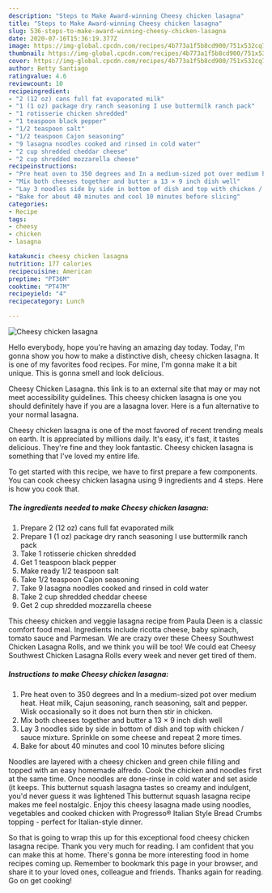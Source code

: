 ```yaml
---
description: "Steps to Make Award-winning Cheesy chicken lasagna"
title: "Steps to Make Award-winning Cheesy chicken lasagna"
slug: 536-steps-to-make-award-winning-cheesy-chicken-lasagna
date: 2020-07-16T15:36:19.377Z
image: https://img-global.cpcdn.com/recipes/4b773a1f5b8cd900/751x532cq70/cheesy-chicken-lasagna-recipe-main-photo.jpg
thumbnail: https://img-global.cpcdn.com/recipes/4b773a1f5b8cd900/751x532cq70/cheesy-chicken-lasagna-recipe-main-photo.jpg
cover: https://img-global.cpcdn.com/recipes/4b773a1f5b8cd900/751x532cq70/cheesy-chicken-lasagna-recipe-main-photo.jpg
author: Betty Santiago
ratingvalue: 4.6
reviewcount: 10
recipeingredient:
- "2 (12 oz) cans full fat evaporated milk"
- "1 (1 oz) package dry ranch seasoning I use buttermilk ranch pack"
- "1 rotisserie chicken shredded"
- "1 teaspoon black pepper"
- "1/2 teaspoon salt"
- "1/2 teaspoon Cajon seasoning"
- "9 lasagna noodles cooked and rinsed in cold water"
- "2 cup shredded cheddar cheese"
- "2 cup shredded mozzarella cheese"
recipeinstructions:
- "Pre heat oven to 350 degrees and In a medium-sized pot over medium heat. Heat milk, Cajun seasoning, ranch seasoning, salt and pepper. Wisk occasionally so it does not burn then stir in chicken."
- "Mix both cheeses together and butter a 13 × 9 inch dish well"
- "Lay 3 noodles side by side in bottom of dish and top with chicken / sauce mixture. Sprinkle on some cheese and repeat 2 more times."
- "Bake for about 40 minutes and cool 10 minutes before slicing"
categories:
- Recipe
tags:
- cheesy
- chicken
- lasagna

katakunci: cheesy chicken lasagna 
nutrition: 177 calories
recipecuisine: American
preptime: "PT36M"
cooktime: "PT47M"
recipeyield: "4"
recipecategory: Lunch

---
```



![Cheesy chicken lasagna](https://img-global.cpcdn.com/recipes/4b773a1f5b8cd900/751x532cq70/cheesy-chicken-lasagna-recipe-main-photo.jpg)

Hello everybody, hope you're having an amazing day today. Today, I'm gonna show you how to make a distinctive dish, cheesy chicken lasagna. It is one of my favorites food recipes. For mine, I'm gonna make it a bit unique. This is gonna smell and look delicious.

Cheesy Chicken Lasagna. this link is to an external site that may or may not meet accessibility guidelines. This cheesy chicken lasagna is one you should definitely have if you are a lasagna lover. Here is a fun alternative to your normal lasagna.

Cheesy chicken lasagna is one of the most favored of recent trending meals on earth. It is appreciated by millions daily. It's easy, it's fast, it tastes delicious. They're fine and they look fantastic. Cheesy chicken lasagna is something that I've loved my entire life.


To get started with this recipe, we have to first prepare a few components. You can cook cheesy chicken lasagna using 9 ingredients and 4 steps. Here is how you cook that.

<!--inarticleads1-->

##### The ingredients needed to make Cheesy chicken lasagna:

1. Prepare 2 (12 oz) cans full fat evaporated milk
1. Prepare 1 (1 oz) package dry ranch seasoning I use buttermilk ranch pack
1. Take 1 rotisserie chicken shredded
1. Get 1 teaspoon black pepper
1. Make ready 1/2 teaspoon salt
1. Take 1/2 teaspoon Cajon seasoning
1. Take 9 lasagna noodles cooked and rinsed in cold water
1. Take 2 cup shredded cheddar cheese
1. Get 2 cup shredded mozzarella cheese


This cheesy chicken and veggie lasagna recipe from Paula Deen is a classic comfort food meal. Ingredients include ricotta cheese, baby spinach, tomato sauce and Parmesan. We are crazy over these Cheesy Southwest Chicken Lasagna Rolls, and we think you will be too! We could eat Cheesy Southwest Chicken Lasagna Rolls every week and never get tired of them. 

<!--inarticleads2-->

##### Instructions to make Cheesy chicken lasagna:

1. Pre heat oven to 350 degrees and In a medium-sized pot over medium heat. Heat milk, Cajun seasoning, ranch seasoning, salt and pepper. Wisk occasionally so it does not burn then stir in chicken.
1. Mix both cheeses together and butter a 13 × 9 inch dish well
1. Lay 3 noodles side by side in bottom of dish and top with chicken / sauce mixture. Sprinkle on some cheese and repeat 2 more times.
1. Bake for about 40 minutes and cool 10 minutes before slicing


Noodles are layered with a cheesy chicken and green chile filling and topped with an easy homemade alfredo. Cook the chicken and noodles first at the same time. Once noodles are done-rinse in cold water and set aside (it keeps. This butternut squash lasagna tastes so creamy and indulgent, you&#39;d never guess it was lightened This butternut squash lasagna recipe makes me feel nostalgic. Enjoy this cheesy lasagna made using noodles, vegetables and cooked chicken with Progresso® Italian Style Bread Crumbs topping - perfect for Italian-style dinner. 

So that is going to wrap this up for this exceptional food cheesy chicken lasagna recipe. Thank you very much for reading. I am confident that you can make this at home. There's gonna be more interesting food in home recipes coming up. Remember to bookmark this page in your browser, and share it to your loved ones, colleague and friends. Thanks again for reading. Go on get cooking!
